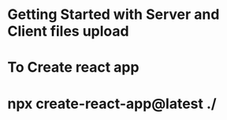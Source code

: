 # Getting Started with Server and Client files upload

# To Create react app
# npx create-react-app@latest ./
